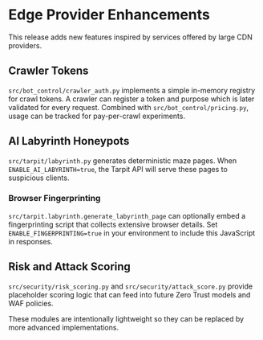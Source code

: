 # Edge Provider Enhancements

This release adds new features inspired by services offered by large CDN providers.

## Crawler Tokens

`src/bot_control/crawler_auth.py` implements a simple in-memory registry for crawl tokens. A crawler can register a token and purpose which is later validated for every request. Combined with `src/bot_control/pricing.py`, usage can be tracked for pay-per-crawl experiments.

## AI Labyrinth Honeypots

`src/tarpit/labyrinth.py` generates deterministic maze pages. When `ENABLE_AI_LABYRINTH=true`, the Tarpit API will serve these pages to suspicious clients.

### Browser Fingerprinting

`src/tarpit.labyrinth.generate_labyrinth_page` can optionally embed a fingerprinting script that collects extensive browser details. Set `ENABLE_FINGERPRINTING=true` in your environment to include this JavaScript in responses.

## Risk and Attack Scoring

`src/security/risk_scoring.py` and `src/security/attack_score.py` provide placeholder scoring logic that can feed into future Zero Trust models and WAF policies.

These modules are intentionally lightweight so they can be replaced by more advanced implementations.
